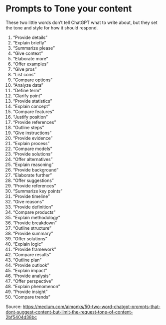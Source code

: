 # Prompts to Tone your content

These two little words don’t tell ChatGPT what to write about, but they set the tone and style for how it should respond.

1. “Provide details”
2. “Explain briefly”
3. “Summarize please”
4. “Give context”
5. “Elaborate more”
6. “Offer examples”
7. “Give pros”
8. “List cons”
9. “Compare options”
10. “Analyze data”
11. “Define term”
12. “Clarify point”
13. “Provide statistics”
14. “Explain concept”
15. “Compare features”
16. “Justify position”
17. “Provide references”
18. “Outline steps”
19. “Give instructions”
20. “Provide evidence”
21. “Explain process”
22. “Compare models”
23. “Provide solutions”
24. “Offer alternatives”
25. “Explain reasoning”
26. “Provide background”
27. “Elaborate further”
28. “Offer suggestions”
29. “Provide references”
30. “Summarize key points”
31. “Provide timeline”
32. “Give reasons”
33. “Provide definition”
34. “Compare products”
35. “Explain methodology”
36. “Provide breakdown”
37. “Outline structure”
38. “Provide summary”
39. “Offer solutions”
40. “Explain logic”
41. “Provide framework”
42. “Compare results”
43. “Outline plan”
44. “Provide outlook”
45. “Explain impact”
46. “Provide analysis”
47. “Offer perspective”
48. “Explain phenomenon”
49. “Provide insight”
50. “Compare trends”

Source: https://medium.com/aimonks/50-two-word-chatgpt-prompts-that-dont-suggest-content-but-limit-the-request-tone-of-content-2bf5404d38bc